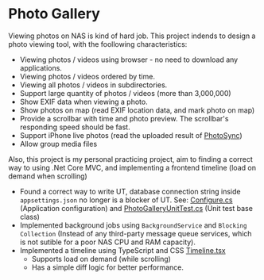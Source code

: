 # Photo Gallery
Viewing photos on NAS is kind of hard job. This project indends to design a photo viewing tool, with the foollowing characteristics: 

- Viewing photos / videos using browser - no need to download any applications. 
- Viewing photos / videos ordered by time.
- Viewing all photos / videos in subdirectories. 
- Support large quantity of photos / videos (more than 3,000,000)
- Show EXIF data when viewing a photo. 
- Show photos on map (read EXIF location data, and mark photo on map)
- Provide a scrollbar with time and photo preview. The scrollbar's responding speed should be fast. 
- Support iPhone live photos (read the uploaded result of [PhotoSync](https://www.photosync-app.com/home))
- Allow group media files 

Also, this project is my personal practicing project, aim to finding a correct way to using .Net Core MVC, and implementing a frontend timeline (load on demand when scrolling)

- Found a correct way to write UT, database connection string inside `appsettings.json` no longer is a blocker of UT. See: [Configure.cs](Photo%20Gallery/Photo%20Gallery/Configure.cs) (Application configuration) and [PhotoGalleryUnitTest.cs](Photo%20Gallery/UnitTests/PhotoGalleryUnitTest.cs) (Unit test base class)
- Implemented background jobs using `BackgroundService` and `Blocking Collection` (Instead of any third-party message queue services, which is not sutible for a poor NAS CPU and RAM capacity). 
- Implemented a timeline using TypeScript and CSS [Timeline.tsx](frontend/src/controls/Timeline.tsx)
    - Supports load on demand (while scrolling)
    - Has a simple diff logic for better performance. 